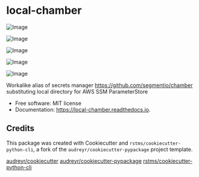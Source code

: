 # local-chamber

![Image](https://img.shields.io/github/license/rstms/local_chamber)

![Image](https://img.shields.io/pypi/v/local_chamber.svg)

![Image](https://circleci.com/gh/rstms/local_chamber/tree/master.svg?style=shield)

![Image](https://readthedocs.org/projects/local-chamber/badge/?version=latest)

![Image](https://pyup.io/repos/github/rstms/local_chamber/shield.svg)

Workalike alias of secrets manager https://github.com/segmentio/chamber substituting local directory for AWS SSM ParameterStore


* Free software: MIT license
* Documentation: https://local-chamber.readthedocs.io.



Credits
-------

This package was created with Cookiecutter and `rstms/cookiecutter-python-cli`, a fork of the `audreyr/cookiecutter-pypackage` project template.

[audreyr/cookiecutter](https://github.com/audreyr/cookiecutter)
[audreyr/cookiecutter-pypackage](https://github.com/audreyr/cookiecutter-pypackage)
[rstms/cookiecutter-python-cli](https://github.com/rstms/cookiecutter-python-cli)
